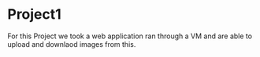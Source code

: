 # Project1

For this Project we took a web application ran through a VM and are able to upload and downlaod images from this.


